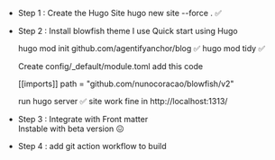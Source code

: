 
- Step 1 : Create the Hugo Site 
    hugo new site --force . ✅
- Step 2 : Install blowfish theme
    I use Quick start using Hugo
    
    hugo mod init github.com/agentifyanchor/blog ✅
    hugo mod tidy ✅

    Create config/_default/module.toml
    add this code 
    
    [[imports]]
    path = "github.com/nunocoracao/blowfish/v2"

    run 
    hugo server ✅ 
    site work fine in http://localhost:1313/

- Step 3 : Integrate with Front matter    
Instable with beta version 😖

- Step 4 : add git action workflow to build
